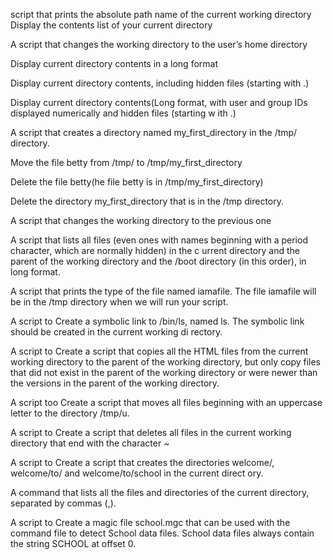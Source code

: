 script that prints the absolute path name of the current working directory Display the contents list of your current directory

A script that changes the working directory to the user’s home directory

Display current directory contents in a long format

Display current directory contents, including hidden files (starting with .)

Display current directory contents(Long format, with user and group IDs displayed numerically and hidden files (starting w ith .)

A script that creates a directory named my_first_directory in the /tmp/ directory.

Move the file betty from /tmp/ to /tmp/my_first_directory

Delete the file betty(he file betty is in /tmp/my_first_directory)

Delete the directory my_first_directory that is in the /tmp directory.

A script that changes the working directory to the previous one

A script that lists all files (even ones with names beginning with a period character, which are normally hidden) in the c urrent directory and the parent of the working directory and the /boot directory (in this order), in long format.

A script that prints the type of the file named iamafile. The file iamafile will be in the /tmp directory when we will run your script.

A script to Create a symbolic link to /bin/ls, named ls. The symbolic link should be created in the current working di rectory.

A script to Create a script that copies all the HTML files from the current working directory to the parent of the working directory, but only copy files that did not exist in the parent of the working directory or were newer than the versions in the parent of the working directory.

A script too Create a script that moves all files beginning with an uppercase letter to the directory /tmp/u.

A script to Create a script that deletes all files in the current working directory that end with the character ~

A script to Create a script that creates the directories welcome/, welcome/to/ and welcome/to/school in the current direct ory.

A command that lists all the files and directories of the current directory, separated by commas (,).

A script to Create a magic file school.mgc that can be used with the command file to detect School data files. School data files always contain the string SCHOOL at offset 0.
 
